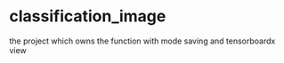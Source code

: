 # classification_image
the project  which   owns  the function  with mode saving and  tensorboardx view 
